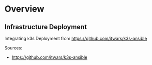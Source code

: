 # Overview

## Infrastructure Deployment
Integrating k3s Deployment from https://github.com/itwars/k3s-ansible


Sources:
- https://github.com/itwars/k3s-ansible